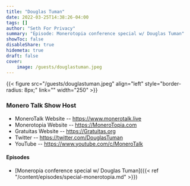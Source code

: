 ```yaml
---
title: "Douglas Tuman"
date: 2022-03-25T14:38:26-04:00
tags: []
author: "Seth For Privacy"
summary: "Episode: Monerotopia conference special w/ Douglas Tuman"
showToc: false
disableShare: true
hidemeta: true
draft: false
cover:
    image: /guests/douglastuman.jpeg
---
```


{{< figure src="/guests/douglastuman.jpeg" align="left" style="border-radius: 8px;" link="" width="250" >}}

### Monero Talk Show Host

- MoneroTalk Website -- https://www.monerotalk.live
- Monerotopia Website -- https://MoneroTopia.com
- Gratuitas Website -- https://Gratuitas.org
- Twitter -- https://twitter.com/DouglasTuman
- YouTube -- https://www.youtube.com/c/MoneroTalk

#### Episodes

- [Moneropia conference special w/ Douglas Tuman]({{< ref "/content/episodes/special-monerotopia.md" >}})

